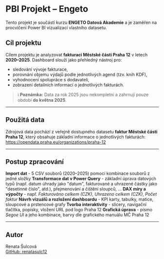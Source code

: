# PBI Projekt – Engeto

Tento projekt je součástí kurzu **ENGETO Datová Akademie** a je zaměřen na procvičení Power BI vizualizací vlastního datasetu.

## Cíl projektu

Cílem projektu je analyzovat **fakturaci Městské části Praha 12** v letech **2020–2025**. 
Dashboard slouží jako přehledný nástroj pro:
- sledování vývoje fakturace,
- porovnání objemu výdajů podle jednotlivých agend (tzv. knih KDF),
- vyhodnocení spolupráce s dodavateli,
- zobrazení detailních informací o jednotlivých fakturách. 

> ℹ️ **Poznámka:** Data za rok 2025 jsou nekompletní a zahrnují pouze období **do května 2025**.

---

## Použitá data

Zdrojová data pochází z veřejně dostupného datasetu **faktur Městské části Praha 12**, který obsahuje základní informace o jednotlivých fakturách: 
https://opendata.praha.eu/organizations/praha-12

---

## Postup zpracování

**Import dat** - 5 CSV souborů (2020–2025) pomocí kombinace souborů z jedné složky 
**Transformace dat v Power Query** - základní úprava datových typů (např. datum úhrady jako "datum", fakturované a uhrazené částky jako "desetinné číslo", atd.), přejmenování a čištění sloupců, … 
**DAX míry a výpočty** - např. *Fakturováno celkem (CZK)*, *Uhrazeno celkem (CZK)*, *Počet faktur* 
**Návrh vizuálů a rozložení dashboardu** - KPI karty, tabulky, matice, sloupcové a prstencové grafy 
**Tvorba interaktivity** - slicery, navigační tlačítka, popisky, vložení URL pod logo Praha 12 
**Grafická úprava** - písmo *Segoe UI* a jeho kombinace, barvy dle grafického manuálu MČ Praha 12 

---

## Autor

Renata Šulcová  
[GitHub: renatasulc12](https://github.com/renatasulc12)